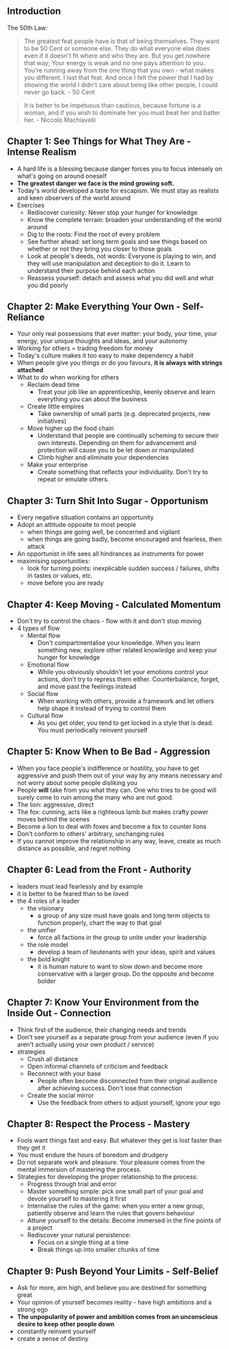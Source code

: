 ## Introduction

The 50th Law:
>The greatest feat people have is that of being themselves. They want to be 50 Cent or someone else. They do what everyone else does even if it doesn't fit where and who they are. But you get nowhere that way; Your energy is weak and no one pays attention to you. You're running away from the one thing that you own - what makes you different. I lost that feat. And once I felt the power that I had by showing the world I didn't care about being like other people, I could never go back. - 50 Cent

> It is better to be impetuous than cautious, because fortune is a woman, and if you wish to dominate her you must beat her and batter her. - Niccolo Machiavelli

## Chapter 1: See Things for What They Are - Intense Realism
- A hard life is a blessing because danger forces you to focus intensely on what's going on around oneself
- **The greatest danger we face is the mind growing soft.**
- Today's world developed a taste for escapism. We must stay as realists and keen observers of the world around
- Exercises
	- Rediscover curiosity: Never stop your hunger for knowledge
	- Know the complete terrain: broaden your understanding of the world around
	- Dig to the roots: Find the root of every problem
	- See further ahead: set long term goals and see things based on whether or not they bring you closer to those goals
	- Look at people's deeds, not words: Everyone is playing to win, and they will use manipulation and deception to do it. Learn to understand their purpose behind each action
	- Reassess yourself: detach and assess what you did well and what you did poorly

## Chapter 2: Make Everything Your Own - Self-Reliance
- Your only real possessions that ever matter: your body, your time, your energy, your unique thoughts and ideas, and your autonomy
- Working for others = trading freedom for money
- Today's culture makes it too easy to make dependency a habit
- When people give you things or do you favours, **it is always with strings attached**
- What to do when working for others
	- Reclaim dead time
		- Treat your job like an apprenticeship, keenly observe and learn everything you can about the business
	- Create little empires
		- Take ownership of small parts (e.g. deprecated projects, new initiatives)
	- Move higher up the food chain
		- Understand that people are continually scheming to secure their own interests. Depending on them for advancement and protection will cause you to be let down or manipulated
		- Climb higher and eliminate your dependencies
	- Make your enterprise
		- Create something that reflects your individuality. Don't try to repeat or emulate others.

## Chapter 3: Turn Shit Into Sugar - Opportunism
- Every negative situation contains an opportunity
- Adopt an attitude opposite to most people
	- when things are going well, be concerned and vigilant
	- when things are going badly, become encouraged and fearless, then attack
- An opportunist in life sees all hindrances as instruments for power
- maximising opportunities:
	- look for turning points: inexplicable sudden success / failures, shifts in tastes or values, etc.
	- move before you are ready

## Chapter 4: Keep Moving - Calculated Momentum
- Don't try to control the chaos - flow with it and don't stop moving
- 4 types of flow
	- Mental flow
		- Don't compartmentalise your knowledge. When you learn something new, explore other related knowledge and keep your hunger for knowledge
	- Emotional flow
		- While you obviously shouldn't let your emotions control your actions, don't try to repress them either. Counterbalance, forget, and move past the feelings instead
	- Social flow
		- When working with others, provide a framework and let others help shape it instead of trying to control them
	- Cultural flow
		- As you get older, you tend to get locked in a style that is dead. You must periodically reinvent yourself

## Chapter 5: Know When to Be Bad - Aggression
- When you face people's indifference or hostility, you have to get aggressive and push them out of your way by any means necessary and not worry about some people disliking you
- People **will** take from you what they can. One who tries to be good will surely come to ruin among the many who are not good.
- The lion: aggressive, direct
- The fox: cunning, acts like a righteous lamb but makes crafty power moves behind the scenes
- Become a lion to deal with foxes and become a fox to counter lions
- Don't conform to others' arbitrary, unchanging rules
- If you cannot improve the relationship in any way, leave, create as much distance as possible, and regret nothing

## Chapter 6: Lead from the Front - Authority
- leaders must lead fearlessly and by example
- it is better to be feared than to be loved
- the 4 roles of a leader
	- the visionary
		- a group of any size must have goals and long term objects to function properly, chart the way to that goal
	- the unifier
		- force all factions in the group to unite under your leadership
	- the role model
		- develop a team of lieutenants with your ideas, spirit and values
	- the bold knight
		- it is human nature to want to slow down and become more conservative with a larger group. Do the opposite and become bolder

## Chapter 7: Know Your Environment from the Inside Out - Connection
- Think first of the audience, their changing needs and trends
- Don't see yourself as a separate group from your audience (even if you aren't actually using your own product / service)
- strategies
	- Crush all distance
	- Open informal channels of criticism and feedback
	- Reconnect with your base
		- People often become disconnected from their original audience after achieving success. Don't lose that connection
	- Create the social mirror
		- Use the feedback from others to adjust yourself, ignore your ego
## Chapter 8: Respect the Process - Mastery
- Fools want things fast and easy. But whatever they get is lost faster than they get it
- You must endure the hours of boredom and drudgery
- Do not separate work and pleasure. Your pleasure comes from the mental immersion of mastering the process.
- Strategies for developing the proper relationship to the process:
	- Progress through trial and error
	- Master something simple: pick one small part of your goal and devote yourself to mastering it first
	- Internalise the rules of the game: when you enter a new group, patiently observe and learn the rules that govern behaviour
	- Attune yourself to the details: Become immersed in the fine points of a project
	- Rediscover your natural persistence: 
		- Focus on a single thing at a time
		- Break things up into smaller chunks of time

## Chapter 9: Push Beyond Your Limits - Self-Belief
- Ask for more, aim high, and believe you are destined for something great
- Your opinion of yourself becomes reality - have high ambitions and a strong ego
- **The unpopularity of power and ambition comes from an unconscious desire to keep other people down**
- constantly reinvent yourself
- create a sense of destiny
